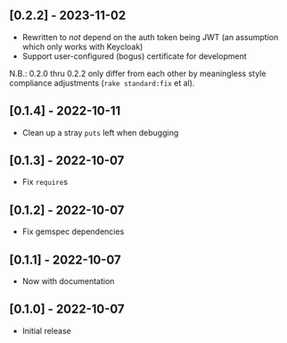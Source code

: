## [0.2.2] - 2023-11-02
- Rewritten to *not* depend on the auth token being JWT (an assumption which only works with Keycloak)
- Support user-configured (bogus) certificate for development

N.B.: 0.2.0 thru 0.2.2 only differ from each other by meaningless style compliance adjustments (`rake standard:fix` et al).

## [0.1.4] - 2022-10-11
- Clean up a stray `puts` left when debugging

## [0.1.3] - 2022-10-07
- Fix `require`s

## [0.1.2] - 2022-10-07
- Fix gemspec dependencies

## [0.1.1] - 2022-10-07
- Now with documentation

## [0.1.0] - 2022-10-07

- Initial release
